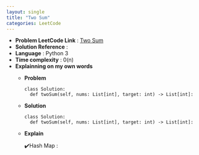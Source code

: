 ```yaml
---
layout: single
title: "Two Sum"
categories: LeetCode
---
```


* **Problem LeetCode Link** : <a href="https://leetcode.com/problems/two-sum/" target="_blank">Two Sum</a>
* **Solution Reference** :
* **Language** : Python 3
* **Time complexity** : 0(n)
* **Explainning on my own words**
  - **Problem**
    ```python3
    class Solution:
      def twoSum(self, nums: List[int], target: int) -> List[int]:
    ```
  - **Solution**
    ```python3
    class Solution:
      def twoSum(self, nums: List[int], target: int) -> List[int]:
    ```
  - **Explain**
 
    ✔️Hash Map : 
